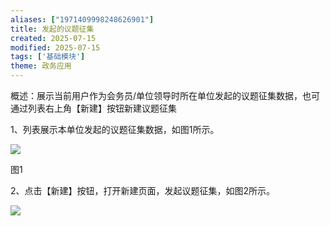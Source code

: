 ```yaml
---
aliases: ["1971409998248626901"]
title: 发起的议题征集
created: 2025-07-15
modified: 2025-07-15
tags: ['基础模块']
theme: 政务应用
---
```


概述：展示当前用户作为会务员/单位领导时所在单位发起的议题征集数据，也可通过列表右上角【新建】按钮新建议题征集

1、列表展示本单位发起的议题征集数据，如图1所示。

![](https://myhelpdoc.oss-cn-heyuan.aliyuncs.com/mdimages/c0f12f39b86e2e2c882480397bb095d4.jpg)

图1

2、点击【新建】按钮，打开新建页面，发起议题征集，如图2所示。

![](https://myhelpdoc.oss-cn-heyuan.aliyuncs.com/mdimages/136d9b92f7bdcc291fe30725298e3f12.jpg)

